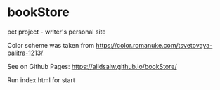 # bookStore
pet project - writer's personal site

Color scheme was taken from <a>https://color.romanuke.com/tsvetovaya-palitra-1213/</a>

See on Github Pages: <a>https://alldsaiw.github.io/bookStore/</a>

Run index.html for start
